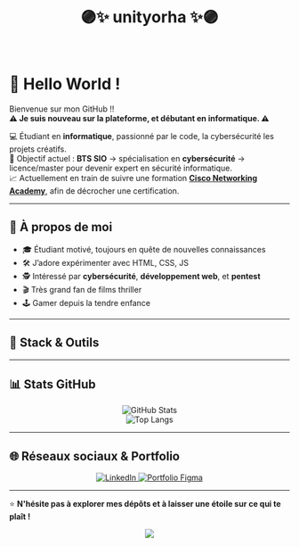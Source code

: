 <!-- Page de couverture / Cover Page -->
<div align="center">

# 🟣✨ unityorha ✨🟣

<br>
</div>

# 👋 Hello World !

Bienvenue sur mon GitHub !!        
**⚠️ Je suis nouveau sur la plateforme, et débutant en informatique. ⚠️**    

💻 Étudiant en **informatique**, passionné par le code, la cybersécurité les projets créatifs.  
🎯 Objectif actuel : **BTS SIO** → spécialisation en **cybersécurité** → licence/master pour devenir expert en sécurité informatique.  
📈 Actuellement en train de suivre une formation [**Cisco Networking Academy**](https://www.netacad.com/), afin de décrocher une certification.

---

## 🚀 À propos de moi
- 🎓 Étudiant motivé, toujours en quête de nouvelles connaissances
- 🛠️ J’adore expérimenter avec HTML, CSS, JS
- 🕵️ Intéressé par **cybersécurité**, **développement web**, et **pentest**
- 🎬 Très grand fan de films thriller
- 🕹️ Gamer depuis la tendre enfance

---

## 🧰 Stack & Outils
<div align="center">
  


</div>

---

## 📊 Stats GitHub
<div align="center">

![GitHub Stats](https://github-readme-stats.vercel.app/api?username=unityorha&show_icons=true&theme=tokyonight)  
![Top Langs](https://github-readme-stats.vercel.app/api/top-langs/?username=unityorha&layout=compact&theme=tokyonight)

</div>

---

## 🌐 Réseaux sociaux & Portfolio

<div align="center">
  <a href="https://www.linkedin.com/in/youssef-bouariche/" target="_blank">
    <img src="https://img.shields.io/badge/LinkedIn-blue?logo=linkedin&style=for-the-badge" alt="LinkedIn"/>
  </a>
  <a href="https://figma.com/proto/xvm1bNd2q0cZPo9gubnjXY/Portfolio-V1?node-id=11-19&t=E3DPIe8kLTgkDHWR-1&scaling=scale-down&content-scaling=fixed&page-id=0%3A1" target="_blank">
    <img src="https://img.shields.io/badge/Portfolio-Figma-purple?logo=figma&style=for-the-badge" alt="Portfolio Figma"/>
  </a>
</div>

---

⭐ **N'hésite pas à explorer mes dépôts et à laisser une étoile sur ce qui te plaît !**    

<div align="center">
  <img src="https://visitor-badge.laobi.icu/badge?page_id=unityorha.unityorha&"  />
</div>
